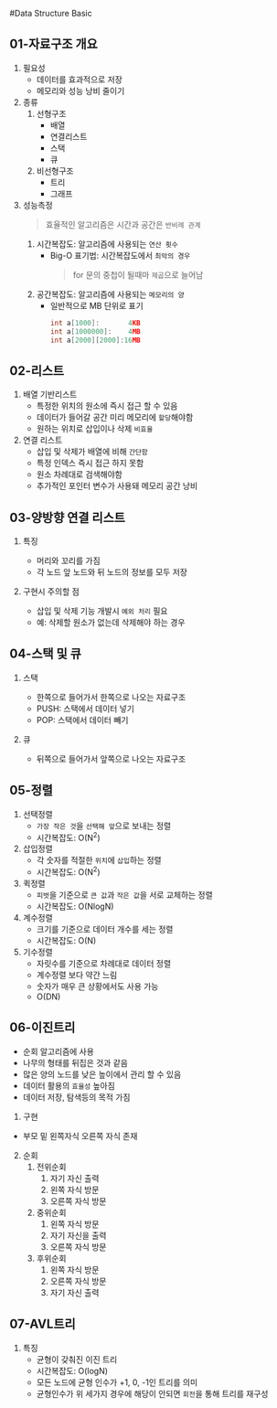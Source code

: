 #Data Structure Basic

## 01-자료구조 개요
1. 필요성
    - 데이터를 효과적으로 저장
    - 메모리와 성능 낭비 줄이기
2. 종류
    1. 선형구조 
        - 배열
        - 연결리스트
        - 스택
        - 큐
    2. 비선형구조
        - 트리
        - 그래프
3. 성능측정
   > 효율적인 알고리즘은 시간과 공간은 `반비례 관계`  
    1. 시간복잡도: 알고리즘에 사용되는 `연산 횟수`
       - Big-O 표기법: 시간복잡도에서 `최악의 경우`
         > for 문의 중첩이 될때마 `제곱`으로 늘어남
    2. 공간복잡도: 알고리즘에 사용되는 `메모리의 양`
       - 일반적으로 MB 단위로 표기
            ```c
            int a[1000]:       4KB
            int a[1000000]:    4MB
            int a[2000][2000]:16MB
            ```

## 02-리스트
 1. 배열 기반리스트
     - 특정한 위치의 원소에 즉시 접근 할 수 있음
     - 데이터가 들어갈 공간 미리 메모리에 `할당`해야함
     - 원하는 위치로 삽입이나 삭제 `비효율`
 2. 연결 리스트
     - 삽입 및 삭제가 배열에 비해 `간단함`
     - 특정 인덱스 즉시 접근 하지 못함
     - 원소 차례대로 검색해야함
     - 추가적인 포인터 변수가 사용돼 메모리 공간 낭비

## 03-양방향 연결 리스트
1. 특징
    - 머리와 꼬리를 가짐
    - 각 노드 앞 노드와 뒤 노드의 정보를 모두 저장

2. 구현시 주의할 점
    - 삽입 및 삭제 기능 개발시 `예외 처리` 필요
    - 예: 삭제할 원소가 없는데 삭제해야 하는 경우

## 04-스택 및 큐
1. 스택
    - 한쪽으로 들어가서 한쪽으로 나오는 자료구조
    - PUSH: 스택에서 데이터 넣기
    - POP: 스택에서 데이터 빼기

2. 큐
    - 뒤쪽으로 들어가서 앞쪽으로 나오는 자료구조

## 05-정렬
1. 선택정렬
   - `가장 작은 것`을 `선택해 앞`으로 보내는 정렬
   - 시간복잡도: O(N<sup>2</sup>)
2. 삽입정렬
   - 각 숫자를 적절한 `위치`에 `삽입`하는 정렬 
   - 시간복잡도: O(N<sup>2</sup>) 
3. 퀵정렬
   - `피벗`을 기준으로 `큰 값`과 `작은 값`을 서로 교체하는 정렬
   - 시간복잡도: O(NlogN)
4. 계수정렬
   - 크기를 기준으로 데이터 개수를 세는 정렬
   - 시간복잡도: O(N)
5. 기수정렬
   - 자릿수를 기준으로 차례대로 데이터 정렬
   - 계수정렬 보다 약간 느림
   - 숫자가 매우 큰 상황에서도 사용 가능
   - O(DN)

## 06-이진트리
- 순회 알고리즘에 사용
- 나무의 형태를 뒤집은 것과 같음
- 많은 양의 노드를 낮은 높이에서 관리 할 수 있음
- 데이터 활용의 `효율성` 높아짐
- 데이터 저장, 탐색등의 목적 가짐

1. 구현
- 부모 밑 왼쪽자식 오른쪽 자식 존재

2. 순회
    1. 전위순회
       1. 자기 자신 출력
       2. 왼쪽 자식 방문
       3. 오른쪽 자식 방문
    2. 중위순회
       1. 왼쪽 자식 방문
       2. 자기 자신을 출력
       3. 오른쪽 자식 방문
    3. 후위순회
       1. 왼쪽 자식 방문
       2. 오른쪽 자식 방문
       3. 자기 자신 출력

## 07-AVL트리
1. 특징
   - 균형이 갖춰진 이진 트리
   - 시간복잡도: O(logN)
   - 모든 노드에 균형 인수가 +1, 0, -1인 트리를 의미
   - 균형인수가 위 세가지 경우에 해당이 안되면 `회전`을 통해 트리를 재구성